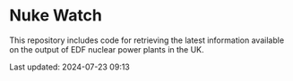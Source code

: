 # Nuke Watch

This repository includes code for retrieving the latest information available on the output of EDF nuclear power plants in the UK.

Last updated: 2024-07-23 09:13